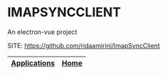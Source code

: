 # IMAPSYNCCLIENT
 
 An electron-vue project
 
 SITE: https://github.com/ridaamirini/ImapSyncClient

 | [Applications](https://portable-linux-apps.github.io/apps.html) | [Home](https://portable-linux-apps.github.io)
 | --- | --- |
